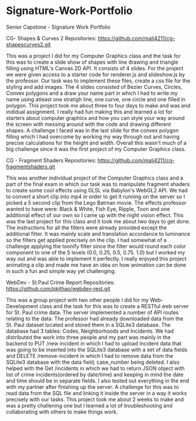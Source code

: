 # Signature-Work-Portfolio
Senior Capstone - Signature Work Portfolio

CG- Shapes & Curves 2
Repositories: 
https://github.com/mali4211/cg-shapescurves2.git
 
This was a project I did for my Computer Graphics class and the task for this was to create a slide show of shapes with line drawing and triangle filling using HTML's Canvas 2D API. It consists of 4 slides. For the project we were given access to a starter code for renderer.js and slideshow.js by the professor. Our task was to implement these files, create a css file for the styling and add images. The 4 slides consisted of Bezier Curves, Circles, Convex polygons and a draw your name part in which I had to write my name using atleast one stratigh line, one curve, one circle and one filled in polygon. This project took me about three to four days to make and was and indidual assignment. I really had fun making this and learned a lot for starters about computer graphics and how you can style your way around the screen with messing around with the code and drawing different shapes. A challenge I faced was in the last slide for the convex polygon filling which I had overcome by working my way through out and having precise calculations for the height and width. Overall this wasn't much of a big challenge since it was the first project of my Computer Graphics class.

CG - Fragment Shaders
Repositories: 
https://github.com/mali4211/cg-fragmentshaders.git

This was another individual project of the Computer Graphics class and a part of the final exam in which our task was to manipulate fragment shaders to create some cool effects using GLSL via Babylon's WebGL2 API. We had to convert a short clip into mp4 in order to get it running on the server so I picked a 5 second clip from the Lego Batman movie. The effects professor wanted to have were: Black & White, Fish Eye, Ripple, Toon and one additional effect of our own so I came up with the night vision effect. This was the last project for this class and it took me about two days to get done. The instructions for all the filters were already provided except the additional filter. It was mainly scale and translation accordance to luminance so the filters get applied precisely on the clip. I had somewhat of a challenge applying the toonify filter since the filter would round each color component to one of the 5 levels (0.0, 0.25, 0.5, 0.75. 1.0) but I worked my way out and was able to implement it perfectly. I really enjoyed this project animating a clip and made me have an idea on how animation can be done in such a fun and simple way yet challenging.

WebDev - St.Paul Crime Report
Repositories: 
https://github.com/pkjthao/webdev-rest.git

This was a group project with two other people I did for my Web-Development class and the task for this was to create a RESTful web server for St. Paul crime data. The server implemented a number of API routes relating to the data. The professor had already downloaded data from the St. Paul dataset located and stored them in a SQLite3 database. The database had 3 tables: Codes, Neighborhoods and Incidents. We had distributed the work into three people and my part was mainly in the backend to PUT /new incident in which I had to upload incident data that was going to be inserted into the SQLite3 database with a set of data fields and DELETE /remove-incident in which I had to remove data from the SQLite3 database with the data field; case_number being deleted. I also helped with the Get /incidents in which we had to return JSON object with list of crime incidents(ordered by date/time) and keeping in mind the date and time should be in separate fields. I also tested out everything in the end with my partner after finishing up the server. A challenge for this was to read data from the SQL file and linking it inside the server in a way it works precisely with our tasks. This project took me about 2 weeks to make and was a pretty challening one but I learned a lot of troubleshooting and collaborating with others to make things work.




